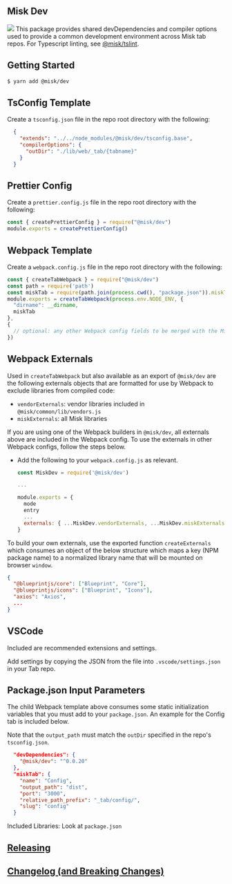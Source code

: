 ## Misk Dev

![](https://raw.githubusercontent.com/square/misk/master/misk.png)
This package provides shared devDependencies and compiler options used to provide a common development environment across Misk tab repos. For Typescript linting, see [@misk/tslint](https://www.npmjs.com/package/@misk/tslint).

## Getting Started

```bash
$ yarn add @misk/dev
```

## TsConfig Template

Create a `tsconfig.json` file in the repo root directory with the following:

```JSON
  {
    "extends": "../../node_modules/@misk/dev/tsconfig.base",
    "compilerOptions": {
      "outDir": "./lib/web/_tab/{tabname}"
    }
  }
```

## Prettier Config

Create a `prettier.config.js` file in the repo root directory with the following:

```Javascript
const { createPrettierConfig } = require("@misk/dev")
module.exports = createPrettierConfig()
```

## Webpack Template

Create a `webpack.config.js` file in the repo root directory with the following:

```Javascript
const { createTabWebpack } = require("@misk/dev")
const path = require('path')
const miskTab = require(path.join(process.cwd(), "package.json")).miskTab
module.exports = createTabWebpack(process.env.NODE_ENV, {
  "dirname": __dirname,
  miskTab
},
{
  // optional: any other Webpack config fields to be merged with the Misk Tab Webpack Config
})
```

## Webpack Externals

Used in `createTabWebpack` but also available as an export of `@misk/dev` are the following externals objects that are formatted for use by Webpack to exclude libraries from compiled code:

- `vendorExternals`: vendor libraries included in `@misk/common/lib/vendors.js`
- `miskExternals`: all Misk libraries

If you are using one of the Webpack builders in `@misk/dev`, all externals above are included in the Webpack config. To use the externals in other Webpack configs, follow the steps below.

- Add the following to your `webpack.config.js` as relevant.

  ```Javascript
  const MiskDev = require('@misk/dev')

  ...

  module.exports = {
    mode
    entry
    ...
    externals: { ...MiskDev.vendorExternals, ...MiskDev.miskExternals },
  }
  ```

To build your own externals, use the exported function `createExternals` which consumes an object of the below structure which maps a key (NPM package name) to a normalized library name that will be mounted on browser `window`.

```JSON
{
  "@blueprintjs/core": ["Blueprint", "Core"],
  "@blueprintjs/icons": ["Blueprint", "Icons"],
  "axios": "Axios",
  ...
}
```

## VSCode

Included are recommended extensions and settings.

Add settings by copying the JSON from the file into `.vscode/settings.json` in your Tab repo.

## Package.json Input Parameters

The child Webpack template above consumes some static initialization variables that you must add to your `package.json`. An example for the Config tab is included below.

Note that the `output_path` must match the `outDir` specified in the repo's `tsconfig.json`.

```JSON
  "devDependencies": {
    "@misk/dev": "^0.0.20"
  },
  "miskTab": {
    "name": "Config",
    "output_path": "dist",
    "port": "3000",
    "relative_path_prefix": "_tab/config/",
    "slug": "config"
  }
```

Included Libraries: Look at `package.json`

## [Releasing](https://github.com/square/misk-web/blob/master/RELEASING.md)

## [Changelog (and Breaking Changes)](https://github.com/square/misk-web/blob/master/CHANGELOG.md)
